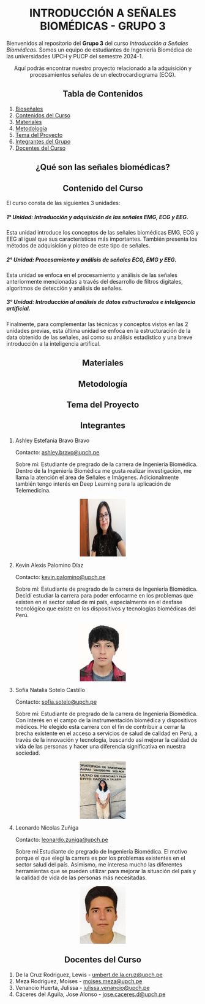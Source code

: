 <h1 style="text-align: center;">INTRODUCCIÓN A SEÑALES BIOMÉDICAS - GRUPO 3</h1>

Bienvenidos al repositorio del **Grupo 3** del curso *Introducción a Señales Biomédicas*. Somos un equipo de estudiantes de Ingeniería Biomédica de las universidades UPCH y PUCP del semestre 2024-1. 
<p style="text-align: center;">Aquí podrás encontrar nuestro proyecto relacionado a la adquisición y procesamientos señales de un electrocardiograma (ECG).</p>

<h2 style="text-align: center;">Tabla de Contenidos</h2>

1. [Bioseñales](#introducción)
2. [Contenidos del Curso](#Contenido)
3. [Materiales](#Materiales)
4. [Metodología](#Metodología)
5. [Tema del Proyecto](#Tema)
7. [Integrantes del Grupo](#Integrantes)
8. [Docentes del Curso](#Docentes)

<a id = "introducción" style></a>
<h2 style = "text-align: center;">¿Qué son las señales biomédicas?</h2>

<a id = "Contenido"></a> 
<h2 style = "text-align: center;">Contenido del Curso</h2>
El curso consta de las siguientes 3 unidades:

##### 1° Unidad: Introducción y adquisición de las señales EMG, ECG y EEG.
Esta unidad introduce los conceptos de las señales biomédicas EMG, ECG y EEG al igual que sus características más importantes.
También presenta los métodos de adquisición y ploteo de este tipo de señales.

##### 2° Unidad: Procesamiento y análisis de señales ECG, EMG y EEG.
Esta unidad se enfoca en el procesamiento y análisis de las señales anteriormente mencionadas a través del desarrollo de filtros digitales, algoritmos de detección y análisis de señales.

##### 3° Unidad: Introducción al análisis de datos estructurados e inteligencia artificial.
Finalmente, para complementar las técnicas y conceptos vistos en las 2 unidades previas, esta última unidad se enfoca en la estructuración de la data obtenido de las señales, así como su análisis estadístico y una breve introducción a la inteligencia artifical.


<a id = "Materiales"></a>
<h2 style = "text-align: center;">Materiales</h2>


<a id = "Metodología"></a>
<h2 style = "text-align: center;">Metodología</h2>

<a id = "Tema"></a>
<h2 style = "text-align: center;">Tema del Proyecto</h2>

<a id = "Integrantes"></a>
<h2 style = "text-align: center;">Integrantes</h2>

1. Ashley Estefania Bravo Bravo

    Contacto: ashley.bravo@upch.pe

    Sobre mí: Estudiante de pregrado de la carrera de Ingeniería Biomédica. Dentro de la Ingeniería Biomédica me gusta realizar investigación, me llama la atención el área de Señales e Imágenes. Adicionalmente también tengo interés en Deep Learning para la aplicación de Telemedicina.
<p align="center">
<img src="https://github.com/sofia-is-a-panda/ISB_2024_G3/blob/e320c838548e418053c9f99338bc5b70aec08f52/Imagenes_Integrantes/ashley_bravo.jpg" align="center" width="120" height="150"/>
</p>

2. Kevin Alexis Palomino Díaz

    Contacto: kevin.palomino@upch.pe

    Sobre mí: Estudiante de pregrado de la carrera de Ingeniería Biomédica. Decidí estudiar la carrera para poder enfocarme en los problemas que existen en el sector salud de mi país, especialmente en el desfase tecnológico que existe en los dispositivos y tecnologías biomédicas del Perú.
<p align="center">
<img src="https://github.com/sofia-is-a-panda/ISB_2024_G3/blob/e320c838548e418053c9f99338bc5b70aec08f52/Imagenes_Integrantes/kevin_palomino.jpg" align="center" width="120" height="150"/>
</p>

3. Sofia Natalia Sotelo Castillo

    Contacto: sofia.sotelo@upch.pe

    Sobre mí: Estudiante de pregrado de la carrera de Ingeniería Biomédica. Con interés en el campo de la instrumentación biomédica y dispositivos médicos. He elegido esta carrera con el fin de contribuir a cerrar la brecha existente en el acceso a servicios de salud de calidad en Perú, a través de la innovación y tecnología, buscando así mejorar la calidad de vida de las personas y hacer una diferencia significativa en nuestra sociedad.
<p align="center">
<img src="https://github.com/sofia-is-a-panda/ISB_2024_G3/blob/e320c838548e418053c9f99338bc5b70aec08f52/Imagenes_Integrantes/sofia_sotelo.jpeg" align="center" width="120" height="150"/>
</p>

4. Leonardo Nicolas Zuñiga

    Contacto: leonardo.zuniga@upch.pe
    
    Sobre mí:Estudiante de pregrado de Ingeniería Biomédica. El motivo porque el que elegi la carrera es por los problemas existentes en el sector salud del país. Asimismo, me interesa mucho las diferentes herramientas que se pueden utilizar para mejorar la situación del país y la calidad de vida de las personas más necesitadas.
<p align="center">
<img src="https://github.com/sofia-is-a-panda/ISB_2024_G3/blob/e320c838548e418053c9f99338bc5b70aec08f52/Imagenes_Integrantes/leonardo_zuniga.jpeg" align="center" width="120" height="150"/>
</p>

<a id = "Docentes"></a>
<h2 style = "text-align: center;">Docentes del Curso</h2>

1. De la Cruz Rodriguez, Lewis - umbert.de.la.cruz@upch.pe
2. Meza Rodriguez, Moises - moises.meza@upch.pe
3. Venancio Huerta, Julissa - julissa.venancio@upch.pe
4. Cáceres del Aguila, Jose Alonso - jose.caceres.d@upch.pe
